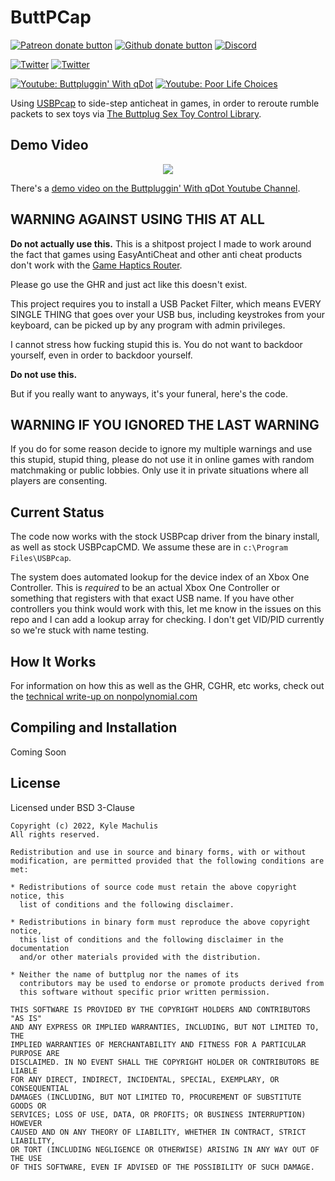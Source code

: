 # ButtPCap

[![Patreon donate button](https://img.shields.io/badge/patreon-donate-yellow.svg)](https://www.patreon.com/qdot)
[![Github donate button](https://img.shields.io/badge/github-donate-ff69b4.svg)](https://www.github.com/sponsors/qdot)
[![Discord](https://img.shields.io/discord/353303527587708932.svg?logo=discord)](https://discord.buttplug.io)

[![Twitter](https://img.shields.io/twitter/follow/buttplugio.svg?style=social&logo=twitter)](https://twitter.com/buttplugio)
[![Twitter](https://img.shields.io/twitter/follow/qdot.svg?style=social&logo=twitter)](https://twitter.com/qdot)

[![Youtube: Buttpluggin' With qDot](https://img.shields.io/youtube/channel/subscribers/UCKLmntfj3NmM2E3_LB3qs-w?label=Buttpluggin%27%20With%20qDot&style=social)](https://youtube.buttplug.io)
[![Youtube: Poor Life Choices](https://img.shields.io/youtube/channel/subscribers/UCEOH7Ne1LflFosQTpzM0ZrA?label=Poor%20Life%20Choices&style=social)](https://www.youtube.com/channel/UCEOH7Ne1LflFosQTpzM0ZrA)


Using [USBPcap](https://github.com/desowin/usbpcap/) to side-step anticheat in games, in order to
reroute rumble packets to sex toys via [The Buttplug Sex Toy Control Library](https://buttplug.io).

## Demo Video

<p align="center">
  <a href="https://www.youtube.com/watch?v=KyMZBOQtmic"><img src="https://img.youtube.com/vi/KyMZBOQtmic/0.jpg"></a>
</p>

There's a [demo video on the Buttpluggin' With qDot Youtube Channel](https://www.youtube.com/watch?v=KyMZBOQtmic).

## WARNING AGAINST USING THIS AT ALL

**Do not actually use this.** This is a shitpost project I made to work around the fact that games using EasyAntiCheat and other anti cheat products don't work with the [Game Haptics Router](https://intiface.com/ghr).

Please go use the GHR and just act like this doesn't exist.

This project requires you to install a USB Packet Filter, which means EVERY SINGLE THING that goes over your USB bus, including keystrokes from your keyboard, can be picked up by any program with admin privileges.

I cannot stress how fucking stupid this is. You do not want to backdoor yourself, even in order to backdoor yourself.

**Do not use this.**

But if you really want to anyways, it's your funeral, here's the code.

## WARNING IF YOU IGNORED THE LAST WARNING

If you do for some reason decide to ignore my multiple warnings and use this stupid, stupid thing, please do not use it in online games with random matchmaking or public lobbies. Only use it in private situations where all players are consenting.

## Current Status

The code now works with the stock USBPcap driver from the binary install, as well as stock USBPcapCMD. We assume these are in `c:\Program Files\USBPcap`.

The system does automated lookup for the device index of an Xbox One Controller. This is *required* to be an actual Xbox One Controller or something that registers with that exact USB name. If you have other controllers you think would work with this, let me know in the issues on this repo and I can add a lookup array for checking. I don't get VID/PID currently so we're stuck with name testing.

## How It Works

For information on how this as well as the GHR, CGHR, etc works, check out the [technical write-up on nonpolynomial.com](https://nonpolynomial.com/2022/02/27/919/)

## Compiling and Installation

Coming Soon

## License

Licensed under BSD 3-Clause

```
Copyright (c) 2022, Kyle Machulis
All rights reserved.

Redistribution and use in source and binary forms, with or without
modification, are permitted provided that the following conditions are met:

* Redistributions of source code must retain the above copyright notice, this
  list of conditions and the following disclaimer.

* Redistributions in binary form must reproduce the above copyright notice,
  this list of conditions and the following disclaimer in the documentation
  and/or other materials provided with the distribution.

* Neither the name of buttplug nor the names of its
  contributors may be used to endorse or promote products derived from
  this software without specific prior written permission.

THIS SOFTWARE IS PROVIDED BY THE COPYRIGHT HOLDERS AND CONTRIBUTORS "AS IS"
AND ANY EXPRESS OR IMPLIED WARRANTIES, INCLUDING, BUT NOT LIMITED TO, THE
IMPLIED WARRANTIES OF MERCHANTABILITY AND FITNESS FOR A PARTICULAR PURPOSE ARE
DISCLAIMED. IN NO EVENT SHALL THE COPYRIGHT HOLDER OR CONTRIBUTORS BE LIABLE
FOR ANY DIRECT, INDIRECT, INCIDENTAL, SPECIAL, EXEMPLARY, OR CONSEQUENTIAL
DAMAGES (INCLUDING, BUT NOT LIMITED TO, PROCUREMENT OF SUBSTITUTE GOODS OR
SERVICES; LOSS OF USE, DATA, OR PROFITS; OR BUSINESS INTERRUPTION) HOWEVER
CAUSED AND ON ANY THEORY OF LIABILITY, WHETHER IN CONTRACT, STRICT LIABILITY,
OR TORT (INCLUDING NEGLIGENCE OR OTHERWISE) ARISING IN ANY WAY OUT OF THE USE
OF THIS SOFTWARE, EVEN IF ADVISED OF THE POSSIBILITY OF SUCH DAMAGE.
```